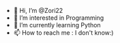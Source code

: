 - 👋 Hi, I’m @Zori22
- 👀 I’m interested in Programming
- 🌱 I’m currently learning Python
- 📫 How to reach me : I don't know:) 

<!---
Zori22/Zori22 is a ✨ special ✨ repository because its `README.md` (this file) appears on your GitHub profile.
You can click the Preview link to take a look at your changes.
--->
